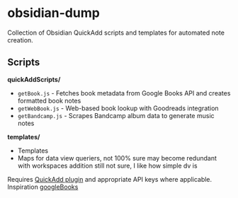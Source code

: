 # obsidian-dump

Collection of Obsidian QuickAdd scripts and templates for automated note creation.

## Scripts

**quickAddScripts/**
- `getBook.js` - Fetches book metadata from Google Books API and creates formatted book notes
- `getWebBook.js` - Web-based book lookup with Goodreads integration
- `getBandcamp.js` - Scrapes Bandcamp album data to generate music notes

**templates/**
- Templates
- Maps for data view queriers, not 100% sure may become redundant with workspaces addition still not sure, I like how simple dv is

Requires [QuickAdd plugin](https://github.com/chhoumann/quickadd)  and appropriate API keys where applicable. 
Inspiration [googleBooks](https://github.com/Elaws/script_googleBooks_quickAdd) 
